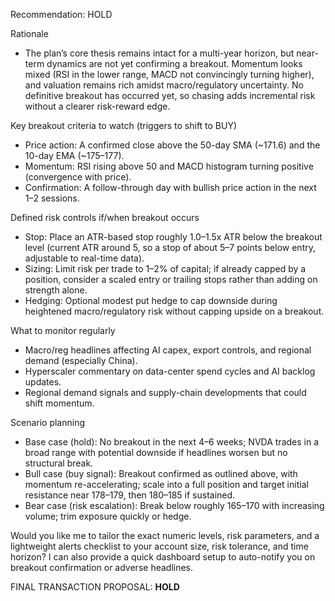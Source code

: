 Recommendation: HOLD

Rationale
- The plan’s core thesis remains intact for a multi-year horizon, but near-term dynamics are not yet confirming a breakout. Momentum looks mixed (RSI in the lower range, MACD not convincingly turning higher), and valuation remains rich amidst macro/regulatory uncertainty. No definitive breakout has occurred yet, so chasing adds incremental risk without a clearer risk-reward edge.

Key breakout criteria to watch (triggers to shift to BUY)
- Price action: A confirmed close above the 50-day SMA (~171.6) and the 10-day EMA (~175–177).
- Momentum: RSI rising above 50 and MACD histogram turning positive (convergence with price).
- Confirmation: A follow-through day with bullish price action in the next 1–2 sessions.

Defined risk controls if/when breakout occurs
- Stop: Place an ATR-based stop roughly 1.0–1.5x ATR below the breakout level (current ATR around 5, so a stop of about 5–7 points below entry, adjustable to real-time data).
- Sizing: Limit risk per trade to 1–2% of capital; if already capped by a position, consider a scaled entry or trailing stops rather than adding on strength alone.
- Hedging: Optional modest put hedge to cap downside during heightened macro/regulatory risk without capping upside on a breakout.

What to monitor regularly
- Macro/reg headlines affecting AI capex, export controls, and regional demand (especially China).
- Hyperscaler commentary on data-center spend cycles and AI backlog updates.
- Regional demand signals and supply-chain developments that could shift momentum.

Scenario planning
- Base case (hold): No breakout in the next 4–6 weeks; NVDA trades in a broad range with potential downside if headlines worsen but no structural break.
- Bull case (buy signal): Breakout confirmed as outlined above, with momentum re-accelerating; scale into a full position and target initial resistance near 178–179, then 180–185 if sustained.
- Bear case (risk escalation): Break below roughly 165–170 with increasing volume; trim exposure quickly or hedge.

Would you like me to tailor the exact numeric levels, risk parameters, and a lightweight alerts checklist to your account size, risk tolerance, and time horizon? I can also provide a quick dashboard setup to auto-notify you on breakout confirmation or adverse headlines.

FINAL TRANSACTION PROPOSAL: **HOLD**